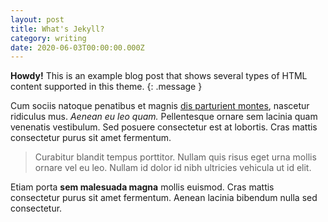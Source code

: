 ```yaml
---
layout: post
title: What's Jekyll?
category: writing
date: 2020-06-03T00:00:00.000Z
---
```


**Howdy!** This is an example blog post that shows several types of HTML content supported in this theme. {: .message }

Cum sociis natoque penatibus et magnis [dis parturient montes](#), nascetur ridiculus mus. _Aenean eu leo quam._ Pellentesque ornare sem lacinia quam venenatis vestibulum. Sed posuere consectetur est at lobortis. Cras mattis consectetur purus sit amet fermentum.

> Curabitur blandit tempus porttitor. Nullam quis risus eget urna mollis ornare vel eu leo. Nullam id dolor id nibh ultricies vehicula ut id elit.

Etiam porta **sem malesuada magna** mollis euismod. Cras mattis consectetur purus sit amet fermentum. Aenean lacinia bibendum nulla sed consectetur.
